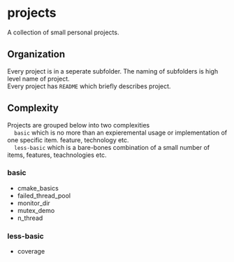 # projects
A collection of small personal projects.

## Organization
Every project is in a seperate subfolder. The naming of subfolders is high level name of project.  
Every project has `README` which briefly describes project.

## Complexity
Projects are grouped below into two complexities  
&nbsp;&nbsp;&nbsp;&nbsp;`basic`    which is no more than an expieremental usage or implementation of one specific item. feature, technology etc.  
&nbsp;&nbsp;&nbsp;&nbsp;`less-basic` which is a bare-bones combination of a small number of items, features, teachnologies etc.

### basic
- cmake_basics
- failed_thread_pool
- monitor_dir
- mutex_demo
- n_thread
### less-basic
- coverage
